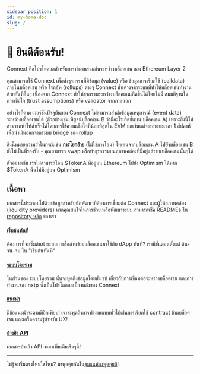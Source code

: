 ```yaml
---
sidebar_position: 1
id: my-home-doc
slug: /
---
```


# 👋 ยินดีต้อนรับ!

Connext คือโปรโตคอลสำหรับการทำงานร่วมกันระหว่างบล็อคเชน ของ Ethereum Layer 2

คุณสามารถใช้ Connext เพื่อส่งธุรกรรมที่มีข้อมูล (value) หรือ ข้อมูลการเรียกใช้ (calldata) ภายในบล็อคเชน หรือ โรลอัพ (rollups) ต่างๆ Connext นั้นต่างจากระบบที่ทำให้บล็อคเชนทำงานด้วยกันที่อื่นๆ เนื่องจาก Connext ทำให้ธุรกรรมระหว่างบล็อคเชนเกิดขึ้นได้โดยไม่มี สมมติฐานในการเชื่อใจ (trust assumptions) หรือ validator จากภายนอก

อย่างไรก็ตาม เวอร์ชั่นปัจจุบันของ Connext ไม่สามารถส่งต่อข้อมูลเหตุการณ์​ (event data) ระหว่างบล็อคเชนได้ (ตัวอย่างเช่น พิสูจน์บล็อคเชน B ว่ามีอะไรเกิดขั้นบน บล็อคเชน A) เพราะสิ่งนี้ไม่สามารถทำให้สำเร็จได้โดยการใช้ความเชื่อใจที่น้อยที่สุดใน EVM ยกเว้นแต่จะรอระยะเวลา 1 สัปดาห์เพื่อนำเงินออกจากระบบ bridge ของ rollup

สิ่งนี้หมายความว่าในกรณีเช่น **การโยกย้าย** (ไม่ใช่การโอน) โทเคนจากบล็อกเชน A ไปยังบล็อคเชน B ยังไม่เป็นที่รองรับ - คุณสามารถ swap หรือทำธุรกรรมบนสภาพคล่องที่มีอยู่แล้วบนบล็อคเชนนั้นๆได้

ตัวอย่างเช่น เราไม่สามารถโอน $TokenA ที่อยู่บน Ethereum ไปยัง Optimism ได้หาก $TokenA นั้นไม่มีอยู่บน Optimism

## เนื้อหา

เอกสารนี้ประกอบไปด้วยข้อมูลสำหรับนักพัฒนาที่ต้องการเชื่อมต่อ Connext และผู้ให้สภาพคล่อง (liquidity providers) หากคุณสนใจในการช่วยเหลือพัฒนาระบบ สามารถเช็ค READMEs ใน [repository หลัก](https://github.com/connext/nxtp) ของเรา

#### [เริ่มต้นทันที](./Integration/QuickStart/setup)

ต้องการที่จะเริ่มต้นนำระบบการสื่อสานข้ามบล็อคเชนมาใช้กับ dApp ทันที? เรามีขั้นตอนตั้งแต่ ต้น-จน-จบ ใน "เริ่มต้นทันที"

#### [ระบบโดยรวม](./Integration/SystemOverview/faq)

ในส่วนของ ระบบโดยรวม นั้นจะพูดถึงข้อมูลโดยสังเขป เกี่ยวกับการเชื่อมต่อระหว่างบล็อคเชน และการทำงานของ nxtp ซึ่งเป็นโปรโตคอลเบื้องหลังของ Connext

#### [แนะนำ](./Integration/QuickStart/setup.mdx)

มีข้อแนะนำจะตามมีอีกเพียบ! เราจะพูดถึงการทำงานแบบทั่วไปเช่นการเรียกใช้ contract ข้ามบล็อคเชน และเกร็ดความรู้สำหรับ UX!

#### [อ้างอิง API](./Integration/APIReference/sdkAPI)

เอกสารอ้างอิง API จะมาเพิ่มเติมเร็วๆนี้!

---

ไม่รู้จะเริ่มตรงไหนใช่ไหม? มาพูดคุยกันใน[ชุมชนห้องพูดคุยสิ](https://chat.connext.network)!
